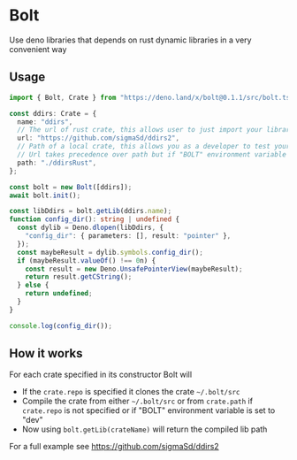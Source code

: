 # Bolt

Use deno libraries that depends on rust dynamic libraries in a very convenient
way

## Usage

```ts
import { Bolt, Crate } from "https://deno.land/x/bolt@0.1.1/src/bolt.ts";

const ddirs: Crate = {
  name: "ddirs",
  // The url of rust crate, this allows user to just import your library for it to work out of the box
  url: "https://github.com/sigmaSd/ddirs2",
  // Path of a local crate, this allows you as a developer to test your changes locally
  // Url takes precedence over path but if "BOLT" environment variable is set to "dev", path takes precedence (which you should set when developing)
  path: "./ddirsRust",
};

const bolt = new Bolt([ddirs]);
await bolt.init();

const libDdirs = bolt.getLib(ddirs.name);
function config_dir(): string | undefined {
  const dylib = Deno.dlopen(libDdirs, {
    "config_dir": { parameters: [], result: "pointer" },
  });
  const maybeResult = dylib.symbols.config_dir();
  if (maybeResult.valueOf() !== 0n) {
    const result = new Deno.UnsafePointerView(maybeResult);
    return result.getCString();
  } else {
    return undefined;
  }
}

console.log(config_dir());
```

## How it works

For each crate specified in its constructor Bolt will

- If the `crate.repo` is specified it clones the crate `~/.bolt/src`
- Compile the crate from either `~/.bolt/src` or from `crate.path` if
  `crate.repo` is not specified or if "BOLT" environment variable is set to
  "dev"
- Now using `bolt.getLib(crateName)` will return the compiled lib path

For a full example see https://github.com/sigmaSd/ddirs2
